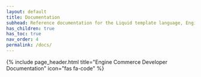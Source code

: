 ```yaml
---
layout: default
title: Documentation
subhead: Reference documentation for the Liquid template language, Engine Commerce Platform objects, and webhooks
has_children: true
has_toc: true
nav_order: 4
permalink: /docs/
---
```


{% include page_header.html title="Engine Commerce Developer Documentation" icon="fas fa-code" %}
